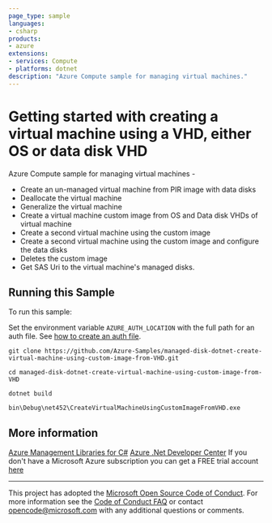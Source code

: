 ```yaml
---
page_type: sample
languages:
- csharp
products:
- azure
extensions:
- services: Compute
- platforms: dotnet
description: "Azure Compute sample for managing virtual machines."
---
```


# Getting started with creating a virtual machine using a VHD, either OS or data disk VHD #

 Azure Compute sample for managing virtual machines -
  - Create an un-managed virtual machine from PIR image with data disks
  - Deallocate the virtual machine
  - Generalize the virtual machine
  - Create a virtual machine custom image from OS and Data disk VHDs of virtual machine
  - Create a second virtual machine using the custom image
  - Create a second virtual machine using the custom image and configure the data disks
  - Deletes the custom image
  - Get SAS Uri to the virtual machine's managed disks.


## Running this Sample ##

To run this sample:

Set the environment variable `AZURE_AUTH_LOCATION` with the full path for an auth file. See [how to create an auth file](https://github.com/Azure/azure-libraries-for-net/blob/master/AUTH.md).

    git clone https://github.com/Azure-Samples/managed-disk-dotnet-create-virtual-machine-using-custom-image-from-VHD.git

    cd managed-disk-dotnet-create-virtual-machine-using-custom-image-from-VHD

    dotnet build

    bin\Debug\net452\CreateVirtualMachineUsingCustomImageFromVHD.exe

## More information ##

[Azure Management Libraries for C#](https://github.com/Azure/azure-sdk-for-net/tree/Fluent)
[Azure .Net Developer Center](https://azure.microsoft.com/en-us/develop/net/)
If you don't have a Microsoft Azure subscription you can get a FREE trial account [here](http://go.microsoft.com/fwlink/?LinkId=330212)

---

This project has adopted the [Microsoft Open Source Code of Conduct](https://opensource.microsoft.com/codeofconduct/). For more information see the [Code of Conduct FAQ](https://opensource.microsoft.com/codeofconduct/faq/) or contact [opencode@microsoft.com](mailto:opencode@microsoft.com) with any additional questions or comments.
